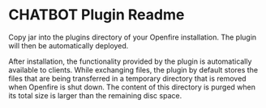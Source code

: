 # CHATBOT Plugin Readme

Copy jar into the plugins directory of your Openfire installation. The plugin will then be
automatically deployed.

After installation, the functionality provided by the plugin is automatically available to clients. While exchanging
files, the plugin by default stores the files that are being transferred in a temporary directory that is removed
when Openfire is shut down. The content of this directory is purged when its total size is larger than the remaining
disc space.

